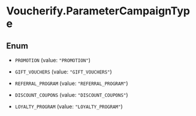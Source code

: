 # Voucherify.ParameterCampaignType

## Enum


* `PROMOTION` (value: `"PROMOTION"`)

* `GIFT_VOUCHERS` (value: `"GIFT_VOUCHERS"`)

* `REFERRAL_PROGRAM` (value: `"REFERRAL_PROGRAM"`)

* `DISCOUNT_COUPONS` (value: `"DISCOUNT_COUPONS"`)

* `LOYALTY_PROGRAM` (value: `"LOYALTY_PROGRAM"`)


